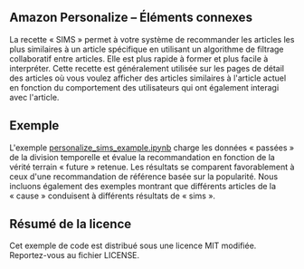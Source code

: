 Amazon Personalize – Éléments connexes
---

La recette « SIMS » permet à votre système de recommander les articles les plus similaires à un article spécifique en utilisant un algorithme de filtrage collaboratif entre articles. Elle est plus rapide à former et plus facile à interpréter. Cette recette est généralement utilisée sur les pages de détail des articles où vous voulez afficher des articles similaires à l'article actuel en fonction du comportement des utilisateurs qui ont également interagi avec l'article.

## Exemple

L'exemple [personalize_sims_example.ipynb](personalize_sims_example.ipynb) charge les données « passées » de la division temporelle et évalue la recommandation en fonction de la vérité terrain « future » retenue. Les résultats se comparent favorablement à ceux d'une recommandation de référence basée sur la popularité. Nous incluons également des exemples montrant que différents articles de la « cause » conduisent à différents résultats de « sims ».

## Résumé de la licence

Cet exemple de code est distribué sous une licence MIT modifiée. Reportez-vous au fichier LICENSE.





